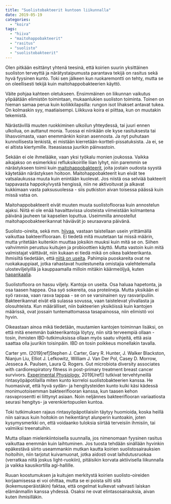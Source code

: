 ```yaml
---
title: "Suolistobakteerit kuntoon liikunnalla"
date: 2019-05-19
categories: 
  - "koira"
tags: 
  - "hiiva"
  - "maitohappobakteerit"
  - "rasitus"
  - "suolisto"
  - "suolistobakteerit"
---
```


Olen pitkään esittänyt yhtenä teesinä, että koirien suurin yksittäinen suoliston terveyttä ja närätystaipumusta parantava tekijä on rasitus sekä hyvä fyysinen kunto. Toki sen jälkeen kun ruokaremontti on tehty, mutta se on oleellisesti tekijä kuin maitohappobakteerien käyttö.

<!--more-->

Väite pohjaa kahteen oletukseen. Ensimmäinen on liikunnan vaikutus ylipäätään elimistön toimintaan, mukaanlukien suoliston toiminta. Toinen on hieman samaa perua kuin koliikkilapsilla: rungon isot lihakset antavat tukea. On kolmaskin syy, maatiaisempi. Liikkuva koira ei piittaa, kun on muutakin tekemistä.

Närästävillä muuten ruokkiminen ulkoilun yhteydessä, tai juuri ennen ulkoilua, on auttanut monia. Tuossa ei niinkään ole kyse rasituksesta tai lihasvoimasta, vaan enemmänkin koiran asennosta. Ja nyt puhutaan kunnollisesta lenkistä, ei mistään kierretään-kortteli-pissatuksista. Ja ei, se ei altista kiertymille. Itseasiassa juurikin päinvastoin.

Sekään ei ole ihmelääke, vaan yksi työkalu monien joukossa. Vaikka aikajakso on esimerkiksi refluksikoirille liian lyhyt, niin paremmin se närästykseen toimii kuin [maitohappobakteerit](https://www.katiska.eu/tieto/maitohappobakteerit/maitohappobakteerit-hengenvaarassa/), joita jostain oudosta syystä käytetään närästyksen hoitoon. Maitohappobakteerit kun eivät tee vatsalaukussa muuta kuin enintään kuolevat. Jos niistä osa selviää bakteerit tappavasta happokylvystä hengissä, niin ne aktivoituvat ja alkavat kukkimaan vasta paksusuolessa - siis putkiston aivan toisessa päässä kuin missä vatsa on.

Maitohappobakteerit eivät muuten muuta suolistoflooraa kuin annostelun ajaksi. Niitä ei ole enää havaittavissa ulosteista viimeistään kolmantena päivänä jauheen tai kapselien loputtua. Useimmilla annostellut maitohapoobakteerikannat häviävät jo seuraavana päivänä.

Suolisto-oireita, sekä mm. [hiivaa](https://www.katiska.eu/kurssit/hiiva-ikuinen-riesa-2/), vastaan taistellaan usein yrittämällä vaikuttaa bakteeriflooraan. Ei tiedetä mitä muutetaan tai missä määrin, mutta yritetään kuitenkin muuttaa joksikin muuksi kuin mitä se on. Siihen vahvimmin perustuu kuitujen ja probioottien käyttö. Mutta vastoin kuin mitä valmistajat väittävät, niin kukaan ei tiedä mikä on oikea bakteerikanta. Ihmisiltä tiedetään, että [niitä on useita](https://www.katiska.eu/tieto/koira-elimisto-suolisto/suolistossa-sukujako/). Pahimpia puoskareita ovat ne ruokakauppiaat, jotka rahastavat huolestuneita omistajia valehtelemalla ulosteviljelyillä ja kauppaamalla milloin mitäkin käärmeöljyä, kuten [hapankaalia](https://www.katiska.eu/tieto/kuidut-yrtit-ja-levat/hapankaali/).

Suolistofloora on hassu viljely. Kantoja on useita. Osa haluaa hapetonta, ja osa taasen happea. Osa syö sokereita, osa proteiineja. Mutta yksikään ei syö rasvaa, vaan rasva tappaa - se on se varsinainen syy rasvaripuliin. Bakteerikannat eivät elä sulassa sovussa, vaan taistelevat ylivallasta ja olosuhteista. Kun määrälliset, niin bakteerien yksiköissä kuin kantojen määrissä, ovat jossain tuntemattomassa tasapainossa, niin elimistö voi hyvin.

Oikeastaan ainoa mikä tiedetään, muutamien kantojen toiminnan lisäksi, on että mitä enemmän bakteerikantoja löytyy, niin sitä terveempiä ollaan - tosin, ihmisten IBD-tutkimuksissa ollaan myös saatu vihjeitä, että asia saattaa olla juurikin toisinpäin. IBD on tosin poikkeus monellakin tavalla.

Carter ym. (2019\[ref\]Stephen J. Carter, Gary R. Hunter, J. Walker Blackston, Nianjun Liu, Elliot J. Lefkowitz, William J. Van Der Pol, Casey D. Morrow, Jesseca A. Paulsen, Laura Q. Rogers. Gut microbiota diversity associates with cardiorespiratory fitness in post-primary treatment breast cancer survivors. [Experimental Physiology](http://www.physoc.org/press-release/2019/exercise-increasing-gut-bacterial-diversity), 2019\[/ref\]) tutkivat tervehtyneillä rintasyöpäpotilailla miten kunto korreloi suolistobakteerien kanssa. He huomasivat, että hyvä sydän- ja hengitysteiden kunto kulki käsi kädessä monimuotoisemman bakteeriflooran kanssa, kun taasen kehon rasvaprosentti ei liittynyt asiaan. Noin neljännes bakteeriflooran variaatiosta seurasi hengitys- ja verenkiertopuolen kuntoa.

Toki tutkimuksen rajaus rintasyöpäpotilaisiin täytyy huomioida, koska heillä niin sairaus kuin hoitokin on heikentänyt alunperin kuntoakin, joten kysymysmerkki on, että voidaanko tuloksia siirtää terveisiin ihmisiin, tai valmiiksi treenatuihin.

Mutta ollaan mielenkiintoisella suunnalla, jos nimenomaan fyysinen rasitus vaikuttaa enemmän kuin laihtuminen. Jos tuosta tehdään sinällään hyvinkin epäkestävä siirto useammankin mutkan kautta koirien suolistosairauksien hoitoihin, niin tarjotut kuivamuonat, jotka aidosti ovat laihdutusruokaa (verratkaa niitä joskus light-ruokiin), pitäisikin korvata aktiivisella liikunnalla ja vaikka kausikortilla agi-hallille.

Ruuan koostumuksen ja kuitujen merkitystä koirien suolisto-oireiden korjaamisessa ei voi ohittaa, mutta se ei poista silti sitä (kokemusperäistäkin) faktaa, että ongelmat kulkevat vahvasti laiskan elämänmallin kanssa yhdessä. Osaksi ne ovat elintasosairauksia, aivan kuten ihmisilläkin.
